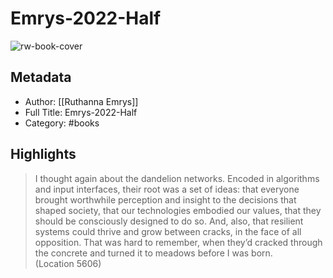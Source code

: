 # Emrys-2022-Half

![rw-book-cover](https://readwise-assets.s3.amazonaws.com/static/images/default-book-icon-2.dae1dc4d332b.png)

## Metadata
- Author: [[Ruthanna Emrys]]
- Full Title: Emrys-2022-Half
- Category: #books

## Highlights

> I thought again about the dandelion networks. Encoded in algorithms and input interfaces, their root was a set of ideas: that everyone brought worthwhile perception and insight to the decisions that shaped society, that our technologies embodied our values, that they should be consciously designed to do so. And, also, that resilient systems could thrive and grow between cracks, in the face of all opposition. That was hard to remember, when they’d cracked through the concrete and turned it to meadows before I was born. (Location 5606)

